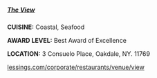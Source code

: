 ##### [The View](https://www.lessings.com/corporate/restaurants/venue/view)
**CUISINE:** Coastal, Seafood

**AWARD LEVEL:** Best Award of Excellence

**LOCATION:** 3 Consuelo Place, Oakdale, NY. 11769

[lessings.com/corporate/restaurants/venue/view](//www.lessings.com/corporate/restaurants/venue/view)